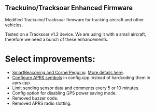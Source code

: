 ## Trackuino/Tracksoar Enhanced Firmware
Modified Trackuino/Tracksoar firmware for tracking aircraft and other vehicles.

Tested on a Tracksoar v1.2 device. We are using it with a small aircraft, therefore we need a bunch of these enhancements.

# Select improvements:
- [SmartBeaconing and CornerPegging](http://www.hamhud.net/hh2/smartbeacon.html). [More details here](http://info.aprs.net/index.php?title=SmartBeaconing).
- [Configure APRS symbols](https://github.com/wb2osz/direwolf/blob/612c2dc92887f393c84215d07bf374e045e569b6/symbols-new.txt) in config.cpp instead of hardcoding them in aprs.cpp.
- Limit sending sensor data and comments every 5 or 10 minutes.
- Config option for disabling GPS power saving mode.
- Removed buzzer code.
- Removed APRS radio slotting.
